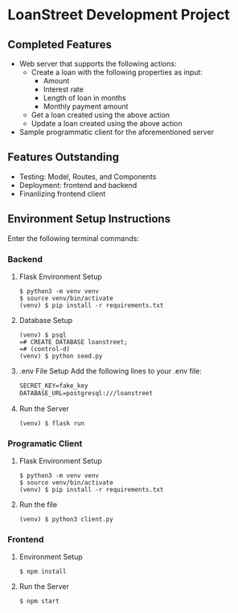 # LoanStreet Development Project

## Completed Features
- Web server that supports the following actions:
  - Create a loan with the following properties as input:
    - Amount
    - Interest rate
    - Length of loan in months
    - Monthly payment amount
  - Get a loan created using the above action
  - Update a loan created using the above action
- Sample programmatic client for the aforementioned server

## Features Outstanding
- Testing: Model, Routes, and Components
- Deployment: frontend and backend
- Finanlizing frontend client

## Environment Setup Instructions
Enter the following terminal commands:

### Backend
1. Flask Environment Setup
    ```console
    $ python3 -m venv venv
    $ source venv/bin/activate
    (venv) $ pip install -r requirements.txt
    ```
2. Database Setup
    ```console
    (venv) $ psql
    =# CREATE DATABASE loanstreet;
    =# (control-d)
    (venv) $ python seed.py
    ```
3. .env File Setup
    Add the following lines to your .env file:
    ```txt
    SECRET_KEY=fake_key
    DATABASE_URL=postgresql:///loanstreet
    ```
4. Run the Server
    ```console
    (venv) $ flask run
    ```

### Programatic Client
1. Flask Environment Setup
    ```console
    $ python3 -m venv venv
    $ source venv/bin/activate
    (venv) $ pip install -r requirements.txt
    ```
2. Run the file
    ```console
    (venv) $ python3 client.py
    ```

### Frontend
1. Environment Setup
    ```console
    $ npm install
    ```
    
2. Run the Server
    ```console
    $ npm start
    ```